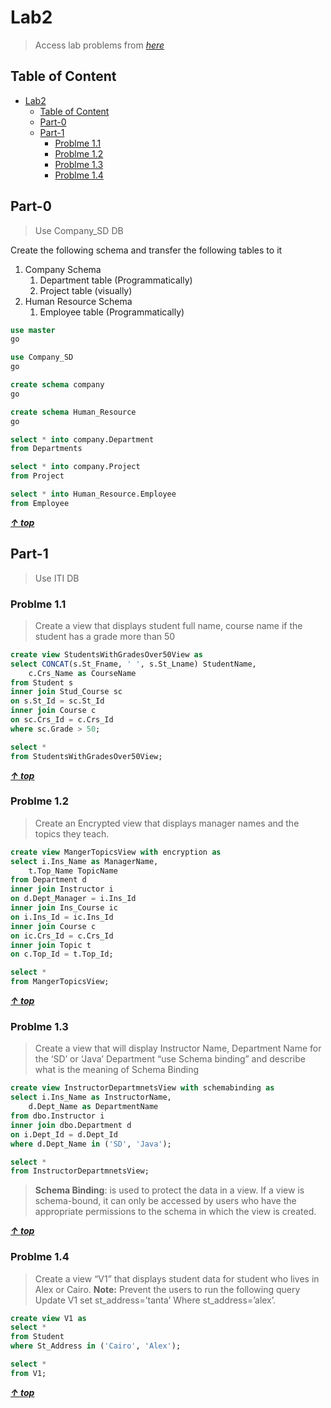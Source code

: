 # Lab2

> Access lab problems from _[here](./lab2.pdf)_

## Table of Content

<!-- TOC -->

- [Lab2](#lab2)
    - [Table of Content](#table-of-content)
    - [Part-0](#part-0)
    - [Part-1](#part-1)
        - [Problme 1.1](#problme-11)
        - [Problme 1.2](#problme-12)
        - [Problme 1.3](#problme-13)
        - [Problme 1.4](#problme-14)

<!-- /TOC -->

## Part-0

> Use Company_SD DB

Create the following schema and transfer the following tables to it

1. Company Schema
   1. Department table (Programmatically)
   2. Project table (visually)
2. Human Resource Schema
   1. Employee table (Programmatically)

```sql
use master
go

use Company_SD
go

create schema company
go

create schema Human_Resource
go

select * into company.Department
from Departments

select * into company.Project
from Project

select * into Human_Resource.Employee
from Employee
```

**_[&uarr; top](#table-of-content)_**

## Part-1

> Use ITI DB

### Problme 1.1

> Create a view that displays student full name, course name if the student has a grade more than 50

```sql
create view StudentsWithGradesOver50View as
select CONCAT(s.St_Fname, ' ', s.St_Lname) StudentName,
	c.Crs_Name as CourseName
from Student s
inner join Stud_Course sc
on s.St_Id = sc.St_Id
inner join Course c
on sc.Crs_Id = c.Crs_Id
where sc.Grade > 50;

select *
from StudentsWithGradesOver50View;
```

**_[&uarr; top](#table-of-content)_**

### Problme 1.2

> Create an Encrypted view that displays manager names and the topics they teach.

```sql
create view MangerTopicsView with encryption as
select i.Ins_Name as ManagerName,
	t.Top_Name TopicName
from Department d
inner join Instructor i
on d.Dept_Manager = i.Ins_Id
inner join Ins_Course ic
on i.Ins_Id = ic.Ins_Id
inner join Course c
on ic.Crs_Id = c.Crs_Id
inner join Topic t
on c.Top_Id = t.Top_Id;

select *
from MangerTopicsView;
```

**_[&uarr; top](#table-of-content)_**

### Problme 1.3

> Create a view that will display Instructor Name, Department Name for the ‘SD’ or ‘Java’ Department “use Schema binding” and describe what is the meaning of Schema Binding

```sql
create view InstructorDepartmnetsView with schemabinding as
select i.Ins_Name as InstructorName,
	d.Dept_Name as DepartmentName
from dbo.Instructor i
inner join dbo.Department d
on i.Dept_Id = d.Dept_Id
where d.Dept_Name in ('SD', 'Java');

select *
from InstructorDepartmnetsView;
```

> **Schema Binding**: is used to protect the data in a view. If a view is schema-bound, it can only be accessed by users who have the appropriate permissions to the schema in which the view is created.

**_[&uarr; top](#table-of-content)_**

### Problme 1.4

> Create a view “V1” that displays student data for student who lives in Alex or Cairo. **Note:** Prevent the users to run the following query Update V1 set st_address=’tanta’ Where st_address=’alex’.

```sql
create view V1 as
select *
from Student
where St_Address in ('Cairo', 'Alex');

select *
from V1;
```

**_[&uarr; top](#table-of-content)_**
